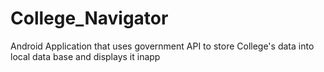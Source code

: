 # College_Navigator
Android Application that uses government API to store College's data into local data base and displays it inapp 
